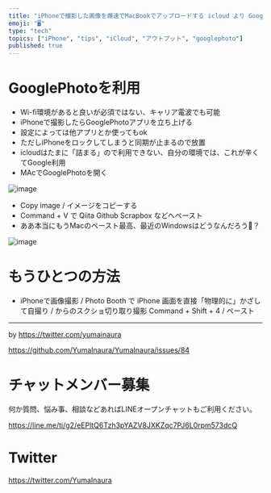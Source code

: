 ```yaml
---
title: "iPhoneで撮影した画像を爆速でMacBookでアップロードする icloud より GooglePHoto"
emoji: "🖥"
type: "tech"
topics: ["iPhone", "tips", "iCloud", "アウトプット", "googlephoto"]
published: true
---
```


# GooglePhotoを利用

- Wi-fi環境があると良いが必須ではない、キャリア電波でも可能
- iPhoneで撮影したらGooglePhotoアプリを立ち上げる
- 設定によっては他アプリとか使ってもok
- ただしiPhoneをロックしてしまうと同期が止まるので放置
- icloudはたまに「詰まる」ので利用できない、自分の環境では、これが辛くてGoogle利用
- MAcでGooglePhotoを開く

![image](https://user-images.githubusercontent.com/13635059/50553945-d533b500-0cf4-11e9-8a56-ff523b16f54f.png)

- Copy image / イメージをコピーする
- Command + V で Qiita Github Scrapbox などへペースト
- ああ本当にもうMacのペースト最高、最近のWindowsはどうなんだろう🤔？

![image](https://user-images.githubusercontent.com/13635059/50553953-03b19000-0cf5-11e9-9f75-4dab8337bc9a.png)

# もうひとつの方法

- iPhoneで画像撮影 / Photo Booth で iPhone 画面を直接「物理的に」かざして自撮り / からのスクショ切り取り撮影  Command + Shift + 4 / ペースト

---

by https://twitter.com/yumainaura

https://github.com/YumaInaura/YumaInaura/issues/84








<!-- Update From Qiita API -->

# チャットメンバー募集


何か質問、悩み事、相談などあればLINEオープンチャットもご利用ください。

https://line.me/ti/g2/eEPltQ6Tzh3pYAZV8JXKZqc7PJ6L0rpm573dcQ





# Twitter


https://twitter.com/YumaInaura


<!-- Update From Qiita API -->


